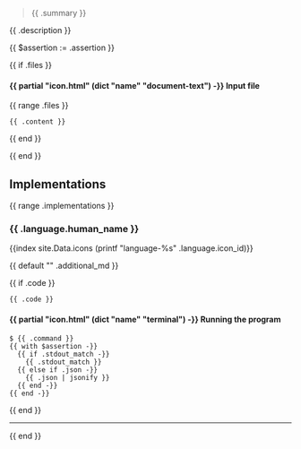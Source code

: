 > {{ .summary }}

{{ .description }}

{{ $assertion := .assertion }}

{{ if .files }}

<h4>
  {{ partial "icon.html" (dict "name" "document-text") -}}
  Input file
</h4>

{{ range .files }}
  ```{{ .ext }} {filename="{{.name}}"}
  {{ .content }}
  ```
{{ end }}

{{ end }}


## Implementations

{{ range .implementations }}
<div class="implementation">

### {{ .language.human_name }}

<div class="language-icon">
  {{index site.Data.icons (printf "language-%s" .language.icon_id)}}
</div>


{{ default "" .additional_md }}


{{ if .code }}
```{{ .language.syntax_highlighting }} {filename="{{.file_name}}"}
{{ .code }}
```

<div class="running-the-program">
  <h4>
    {{ partial "icon.html" (dict "name" "terminal") -}}
    Running the program
  </h4>

```console
$ {{ .command }}
{{ with $assertion -}}
  {{ if .stdout_match -}}
    {{ .stdout_match }}
  {{ else if .json -}}
    {{ .json | jsonify }}
  {{ end -}}
{{ end -}}
```
</div>
</div>
{{ end }}

---
{{ end }}
